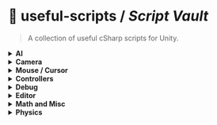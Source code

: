 # 📘 useful-scripts / *Script Vault*

> A collection of useful cSharp scripts for Unity.

<details>
<summary><b>AI</b></summary>

- [Coming Soon](https://github.com/SpawnCampGames/Useful-Scripts/blob/master/readme.md)
</details>

<details>
<summary><b>Camera</b></summary>

- [Coming Soon](https://github.com/SpawnCampGames/Useful-Scripts/blob/master/readme.md)
</details>

<details>
<summary><b>Mouse / Cursor</b></summary>

- [FollowMouse.cs](https://gist.github.com/SpawnCampGames/ffe7719910969d13b22ff8896bc7e5d3) - Follow mouse script for 3D plane/2D plane / World Space Raycast
</details>

<details>
<summary><b>Controllers</b></summary>

- [Coming Soon](https://github.com/SpawnCampGames/Useful-Scripts/blob/master/readme.md)
</details>

<details>
<summary><b>Debug</b></summary>
  
- [GlobalTransform.cs](https://gist.github.com/SpawnCampGames/2b21e67cf1b0c45ebc4a00284b32f758) - Variables that show Global Positions, Rotations, and Scales
- [WriteOnScreen.cs](https://gist.github.com/SpawnCampGames/9a6e12c2f559e7dbfdaaeb5bd5be3238) - Uses Unity's OnGUI to write string on the screen
</details>

<details>
<summary><b>Editor</b></summary>

- [Coming Soon](https://github.com/SpawnCampGames/Useful-Scripts/blob/master/readme.md)
</details>

<details>
<summary><b>Math and Misc</b></summary>

- [Coming Soon](https://github.com/SpawnCampGames/Useful-Scripts/blob/master/readme.md)
</details>

<details>
<summary><b>Physics</b></summary>

- [3D Raycast Example 101](https://gist.github.com/SpawnCampGames/b15b7a831d187fc762b724f870fdacfd) - Example of 3D raycasting.
- [2D Raycast Example 101](https://gist.github.com/SpawnCampGames/add2676fcb418bab119964d6872eabd1) - Example of 2D raycasting.
- [RaycastTestWidget.cs](https://gist.github.com/SpawnCampGames/ee4fe5a2241c41f28f4a6cb07930c86f) - Tool for visualizing and testing raycasting operations within Unity projects
</details>
